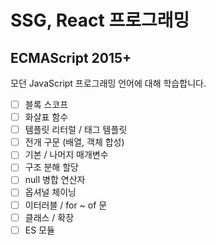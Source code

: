 # SSG, React 프로그래밍

## ECMAScript 2015+

모던 JavaScript 프로그래밍 언어에 대해 학습합니다.

- [ ] 블록 스코프
- [ ] 화살표 함수
- [ ] 템플릿 리터럴 / 태그 템플릿
- [ ] 전개 구문 (배열, 객체 합성)
- [ ] 기본 / 나머지 매개변수
- [ ] 구조 분해 할당
- [ ] null 병합 연산자
- [ ] 옵셔널 체이닝
- [ ] 이터러블 / for ~ of 문
- [ ] 클래스 / 확장
- [ ] ES 모듈
